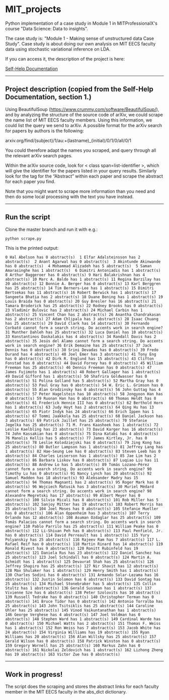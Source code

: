 # MIT_projects
Python implementation of a case study in Module 1 in MITProfessionalX's course "Data Science: Data to insights". 

The case study is: "Module 1 - Making sense of unstructured data  Case Study". Case study is about doing our own analysis on MIT EECS
faculty data using stochastic variational inference on LDA. 

If you can access it, the description of the project is here:

[Self-Help Documentation](http://mitprofessionalx.mit.edu/asset-v1%3aMITProfessionalX+DSx+2017_T2+type@asset+block@Module1_CS2_LDA-analysis.pdf)

---

## Project description (copied from the Self-Help Documentation, section 1.)

Using BeautifulSoup (https://www.crummy.com/software/BeautifulSoup/), and by analyzing the structure of the source code of arXiv, we could scrape the name list of MIT EECS faculty members. Using this information, we could list the query we send to arXiv. A possible format for the arXiv search for papers by authors is the following:

arxiv.org/find/(subject)/1/au:+(lastname)_(initial)/0/1/0/all/0/1

You could therefore adapt the names you scraped, and query through all the relevant arXiv search
pages.

Within the arXiv source code, look for < class span=list-identifier >, which will give the identifier for the papers listed in your query results. Similarly look for the tag for the “Abstract” within each paper and scrape the abstract for each paper you find.

Note that you might want to scrape more information than you need and then do some local
processing with the text you have instead.

---

## Run the script
Clone the master branch and run it with e.g.:

`python scrape.py`

This is the printed output: 

`0 Hal Abelson has 0 abstract(s) 
1 Elfar Adalsteinsson has 2 abstract(s) 
2 Anant Agarwal has 0 abstract(s) 
3 Akintunde Akinwande has 0 abstract(s) 
4 Mohammad Alizadeh has 5 abstract(s) 
5 Saman Amarasinghe has 1 abstract(s) 
6 Dimitri Antoniadis has 1 abstract(s)
8 Arthur Baggeroer has 0 abstract(s)
9 Hari Balakrishnan has 4 abstract(s)
10 Marc A. Baldo has 1 abstract(s)
11 Regina Barzilay has 20 abstract(s)
12 Bonnie A. Berger has 0 abstract(s)
13 Karl Berggren has 25 abstract(s)
14 Tim Berners-Lee has 1 abstract(s)
15 Dimitri Bertsekas has 11 abstract(s)
16 Robert Berwick has 1 abstract(s)
17 Sangeeta Bhatia has 2 abstract(s)
18 Duane Boning has 1 abstract(s)
19 Louis Braida has 0 abstract(s)
20 Guy Bresler has 16 abstract(s)
21 Tamara Broderick has 25 abstract(s)
22 Rodney Brooks has 0 abstract(s)
23 Vladimir Bulovic has 2 abstract(s)
24 Michael Carbin has 1 abstract(s)
25 Vincent Chan has 2 abstract(s)
26 Anantha Chandrakasan has 2 abstract(s)
27 Adam Chlipala has 3 abstract(s)
28 Isaac Chuang has 25 abstract(s)
29 David Clark has 14 abstract(s)
30 Fernando Corbató cannot form a search string. Do accents work in search engine?
31 Munther Dahleh has 25 abstract(s)
32 Luca Daniel has 10 abstract(s)
33 Konstantinos Daskalakis has 4 abstract(s)
34 Randall Davis has 2 abstract(s)
35 Jesús del Alamo cannot form a search string. Do accents work in search engine?
36 Erik Demaine has 25 abstract(s)
37 Jack Dennis has 0 abstract(s)
38 Srini Devadas has 0 abstract(s)
39 Fredo Durand has 4 abstract(s)
40 Joel Emer has 3 abstract(s)
41 Tony Eng has 0 abstract(s)
42 Dirk R. Englund has 15 abstract(s)
43 Clifton Fonstad has 0 abstract(s)
44 David Forney has 0 abstract(s)
45 William Freeman has 25 abstract(s)
46 Dennis Freeman has 0 abstract(s)
47 James Fujimoto has 1 abstract(s)
48 Robert Gallager has 1 abstract(s)
49 David Gifford has 1 abstract(s)
50 Shafrira Goldwasser has 0 abstract(s)
51 Polina Golland has 5 abstract(s)
52 Martha Gray has 0 abstract(s)
53 Paul Gray has 0 abstract(s)
54 W. Eric L. Grimson has 0 abstract(s)
55 Alan Grodzinsky has 0 abstract(s)
56 John Guttag has 4 abstract(s)
57 Peter Hagelstein has 10 abstract(s)
58 Jongyoon Han has 0 abstract(s)
59 Ruonan Han has 0 abstract(s)
60 Thomas Heldt has 0 abstract(s)
61 Frederick Hennie III has 0 abstract(s)
62 Berthold Horn has 1 abstract(s)
63 Judy Hoyt has 2 abstract(s)
64 Qing Hu has 13 abstract(s)
65 Piotr Indyk has 24 abstract(s)
66 Erich Ippen has 1 abstract(s)
67 Tommi Jaakkola has 25 abstract(s)
68 Daniel Jackson has 3 abstract(s)
69 Patrick Jaillet has 25 abstract(s)
70 Stefanie Jegelka has 25 abstract(s)
71 M. Frans Kaashoek has 1 abstract(s)
72 Leslie Kaelbling has 23 abstract(s)
73 David Karger has 16 abstract(s)
74 John Kassakian has 0 abstract(s)
75 Dina Katabi has 4 abstract(s)
76 Manolis Kellis has 5 abstract(s)
77 James Kirtley, Jr. has 0 abstract(s)
78 Leslie Kolodziejski has 0 abstract(s)
79 Jing Kong has 25 abstract(s)
80 Butler Lampson has 1 abstract(s)
81 Jeffrey Lang has 1 abstract(s)
82 Hae-Seung Lee has 0 abstract(s)
83 Steven Leeb has 0 abstract(s)
84 Charles Leiserson has 1 abstract(s)
85 Jae Lim has 2 abstract(s)
86 Barbara Liskov has 0 abstract(s)
87 Luqiao Liu has 11 abstract(s)
88 Andrew Lo has 5 abstract(s)
89 Tomás Lozano-Pérez cannot form a search string. Do accents work in search engine?
90 Timothy Lu has 0 abstract(s)
91 Nancy Lynch has 20 abstract(s)
92 Samuel Madden has 18 abstract(s)
93 Aleksander Madry has 15 abstract(s)
94 Thomas Magnanti has 2 abstract(s)
95 Roger Mark has 0 abstract(s)
96 Wojciech Matusik has 3 abstract(s)
30 Muriel Médard cannot form a search string. Do accents work in search engine?
98 Alexandre Megretski has 17 abstract(s)
99 Albert Meyer has 0 abstract(s)
100 Silvio Micali has 8 abstract(s)
101 Rob Miller has 5 abstract(s)
102 Sanjoy Mitter has 19 abstract(s)
103 Robert Morris has 25 abstract(s)
104 Joel Moses has 0 abstract(s)
105 Stefanie Mueller has 0 abstract(s)
106 Alan Oppenheim has 3 abstract(s)
107 Terry Orlando has 12 abstract(s)
108 Asuman Ozdaglar has 25 abstract(s)
109 Tomás Palacios cannot form a search string. Do accents work in search engine?
110 Pablo Parrilo has 25 abstract(s)
111 William Peake has 0 abstract(s)
112 Li-Shiuan Peh has 0 abstract(s)
113 Paul Penfield, Jr. has 0 abstract(s)
114 David Perreault has 1 abstract(s)
115 Yury Polyanskiy has 25 abstract(s)
116 Rajeev Ram has 7 abstract(s)
117 L. Rafael Reif has 0 abstract(s)
118 Martin Rinard has 14 abstract(s)
119 Ronald Rivest has 9 abstract(s)
120 Ronitt Rubinfeld has 19 abstract(s)
121 Daniela Rus has 23 abstract(s)
122 Daniel Sanchez has 25 abstract(s)
123 Joel Schindall has 0 abstract(s)
124 Martin A. Schmidt has 1 abstract(s)
125 Devavrat Shah has 25 abstract(s)
126 Jeffrey Shapiro has 25 abstract(s)
127 Nir Shavit has 12 abstract(s)
128 Max Shulaker has 1 abstract(s)
129 Henry Smith has 1 abstract(s)
130 Charles Sodini has 0 abstract(s)
131 Armando Solar-Lezama has 16 abstract(s)
132 Justin Solomon has 6 abstract(s)
133 David Sontag has 25 abstract(s)
134 Michael Stonebraker has 5 abstract(s)
135 Collin Stultz has 1 abstract(s)
136 Gerald Sussman has 1 abstract(s)
137 Vivienne Sze has 6 abstract(s)
138 Peter Szolovits has 10 abstract(s)
139 Russell Tedrake has 0 abstract(s)
140 Christopher Terman has 0 abstract(s)
141 Bruce Tidor has 0 abstract(s)
142 Antonio Torralba has 25 abstract(s)
143 John Tsitsiklis has 25 abstract(s)
144 Caroline Uhler has 25 abstract(s)
145 Vinod Vaikuntanathan has 1 abstract(s)
146 George Verghese has 4 abstract(s)
147 Joel Voldman has 0 abstract(s)
148 Stephen Ward has 1 abstract(s)
149 Cardinal Warde has 0 abstract(s)
150 Michael Watts has 2 abstract(s)
151 Thomas F. Weiss has 1 abstract(s)
152 Ron Weiss has 7 abstract(s)
153 Jacob White has 24 abstract(s)
154 Virginia Williams has 19 abstract(s)
155 Ryan Williams has 20 abstract(s)
156 Alan Willsky has 25 abstract(s)
157 Gerald Wilson has 0 abstract(s)
158 Patrick Winston has 0 abstract(s)
159 Gregory Wornell has 25 abstract(s)
160 Markus Zahn has 0 abstract(s)
161 Nickolai Zeldovich has 1 abstract(s)
162 Lizhong Zheng has 19 abstract(s)
163 Victor Zue has 0 abstract(s)`

---

## Work in progress!

The script does the scraping and stores the abstract links for each faculty member in the MIT EECS faculty in the abs_dict dictionary.
